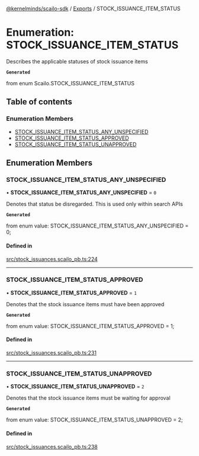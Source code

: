 [@kernelminds/scailo-sdk](../README.md) / [Exports](../modules.md) / STOCK\_ISSUANCE\_ITEM\_STATUS

# Enumeration: STOCK\_ISSUANCE\_ITEM\_STATUS

Describes the applicable statuses of stock issuance items

**`Generated`**

from enum Scailo.STOCK_ISSUANCE_ITEM_STATUS

## Table of contents

### Enumeration Members

- [STOCK\_ISSUANCE\_ITEM\_STATUS\_ANY\_UNSPECIFIED](STOCK_ISSUANCE_ITEM_STATUS.md#stock_issuance_item_status_any_unspecified)
- [STOCK\_ISSUANCE\_ITEM\_STATUS\_APPROVED](STOCK_ISSUANCE_ITEM_STATUS.md#stock_issuance_item_status_approved)
- [STOCK\_ISSUANCE\_ITEM\_STATUS\_UNAPPROVED](STOCK_ISSUANCE_ITEM_STATUS.md#stock_issuance_item_status_unapproved)

## Enumeration Members

### STOCK\_ISSUANCE\_ITEM\_STATUS\_ANY\_UNSPECIFIED

• **STOCK\_ISSUANCE\_ITEM\_STATUS\_ANY\_UNSPECIFIED** = ``0``

Denotes that status be disregarded. This is used only within search APIs

**`Generated`**

from enum value: STOCK_ISSUANCE_ITEM_STATUS_ANY_UNSPECIFIED = 0;

#### Defined in

[src/stock_issuances.scailo_pb.ts:224](https://github.com/scailo/ts-sdk/blob/c10a36b57201dfa5903d4b53efa1e62aa6208936/src/stock_issuances.scailo_pb.ts#L224)

___

### STOCK\_ISSUANCE\_ITEM\_STATUS\_APPROVED

• **STOCK\_ISSUANCE\_ITEM\_STATUS\_APPROVED** = ``1``

Denotes that the stock issuance items must have been approved

**`Generated`**

from enum value: STOCK_ISSUANCE_ITEM_STATUS_APPROVED = 1;

#### Defined in

[src/stock_issuances.scailo_pb.ts:231](https://github.com/scailo/ts-sdk/blob/c10a36b57201dfa5903d4b53efa1e62aa6208936/src/stock_issuances.scailo_pb.ts#L231)

___

### STOCK\_ISSUANCE\_ITEM\_STATUS\_UNAPPROVED

• **STOCK\_ISSUANCE\_ITEM\_STATUS\_UNAPPROVED** = ``2``

Denotes that the stock issuance items must be waiting for approval

**`Generated`**

from enum value: STOCK_ISSUANCE_ITEM_STATUS_UNAPPROVED = 2;

#### Defined in

[src/stock_issuances.scailo_pb.ts:238](https://github.com/scailo/ts-sdk/blob/c10a36b57201dfa5903d4b53efa1e62aa6208936/src/stock_issuances.scailo_pb.ts#L238)
